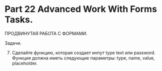 ﻿# Part 22 Advanced Work With Forms Tasks.

 ПРОДВИНУТАЯ РАБОТА С ФОРМАМИ.

 Задачи.

 7. Сделайте функцию, которая создает инпут type text или password. Функция должна иметь следующие параметры: type, name, value, placeholder.
